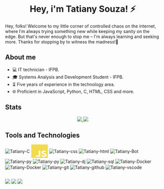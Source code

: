 <div align="center">
<h1>Hey, i'm Tatiany Souza! ⚡</h1> 
</div>
Hey, folks! Welcome to my little corner of controlled chaos on the internet, where I’m always trying something new while keeping my sanity on the edge. But that's never enough to stop me – I'm always learning and seeking more. Thanks for stopping by to witness the madness!🚀

## About me
- 💻 IT technician - IFPB.
- 🎓 Systems Analysis and Development Student - IFPB.
- ⏳ Five years of experience in the technology area.
- 🌐 Proficient in JavaScript, Python, C, HTML, CSS and more.

## Stats
<div align="center">
  <a href="https://github.com/tatianysouza">
    <img height="180em" src="https://github-readme-stats.vercel.app/api?username=tatianysouza&show_icons=true&theme=dracula&include_all_commits=true&count_private=true&title_color=9d4edd&icon_color=9d4edd&text_color=c9d1d9&bg_color=0d1117&border_color=9d4edd"/>
    <img height="180em" src="https://github-readme-stats.vercel.app/api/top-langs/?username=tatianysouza&layout=compact&langs_count=7&theme=dracula&title_color=9d4edd&text_color=c9d1d9&bg_color=0d1117&border_color=9d4edd"/>
  </a>
</div>

## Tools and Technologies
<div align="left">
  <img align="center" alt="Tatiany-C" height="45" width="55" src="https://cdn.jsdelivr.net/gh/devicons/devicon/icons/c/c-original.svg" />
  <img align="center" alt="Tatiany-Js" height="45" width="55" src="https://raw.githubusercontent.com/devicons/devicon/master/icons/javascript/javascript-plain.svg">
  <img align="center" alt="Tatiany-css" height="45" width="55" src="https://cdn.jsdelivr.net/gh/devicons/devicon/icons/css3/css3-original.svg">
  <img align="center" alt="Tatiany-html" height="45" width="55" src="https://cdn.jsdelivr.net/gh/devicons/devicon/icons/html5/html5-original.svg">
  <img align="center" alt="Tatiany-Bot" height="50" width="60" src="https://cdn.jsdelivr.net/gh/devicons/devicon/icons/bootstrap/bootstrap-original.svg">
  <img align="center" alt="Tatiany-py" height="45" width="55" src="https://cdn.jsdelivr.net/gh/devicons/devicon/icons/python/python-original.svg">
  <img align="center" alt="Tatiany-py" height="45" width="55" src="https://cdn.jsdelivr.net/gh/devicons/devicon@latest/icons/java/java-original.svg">
  <img align="center" alt="Tatiany-dj" height="45" width="55" src="https://cdn.jsdelivr.net/gh/devicons/devicon/icons/django/django-plain.svg">
  <img align="center" alt="Tatiany-sql" height="45" width="55" src="https://cdn.jsdelivr.net/gh/devicons/devicon@latest/icons/mysql/mysql-original.svg">
  <img align="center" alt="Tatiany-Docker" height="50" width="60" src="https://cdn.jsdelivr.net/gh/devicons/devicon@latest/icons/docker/docker-plain.svg" />
  <img align="center" alt="Tatiany-Docker" height="50" width="60" src="https://cdn.jsdelivr.net/gh/devicons/devicon@latest/icons/figma/figma-original.svg" />
          
  <img align="center" alt="Tatiany-git" height="45" width="55" src="https://cdn.jsdelivr.net/gh/devicons/devicon/icons/git/git-original.svg">
  <img align="center" alt="Tatiany-github" height="45" width="55" src="https://cdn.jsdelivr.net/gh/devicons/devicon/icons/github/github-original.svg">

  <img align="center" alt="Tatiany-vscode" height="45" width="55" src="https://cdn.jsdelivr.net/gh/devicons/devicon/icons/vscode/vscode-original.svg">
</div>

##
<div> 
  <a href="https://www.instagram.com/tatinha.souza_" target="_blank"><img src="https://img.shields.io/badge/-Instagram-%23E4405F?style=for-the-badge&logo=instagram&logoColor=white" target="_blank"></a>
  <a href="www.linkedin.com/in/tatiany-souza" target="_blank"><img src="https://img.shields.io/badge/-LinkedIn-%230077B5?style=for-the-badge&logo=linkedin&logoColor=white" target="_blank"></a>
  <a href="mailto:tatianysouza2018@gmail.com"><img src="https://img.shields.io/badge/-Gmail-%23333?style=for-the-badge&logo=gmail&logoColor=white" target="_blank"></a>
</div>


